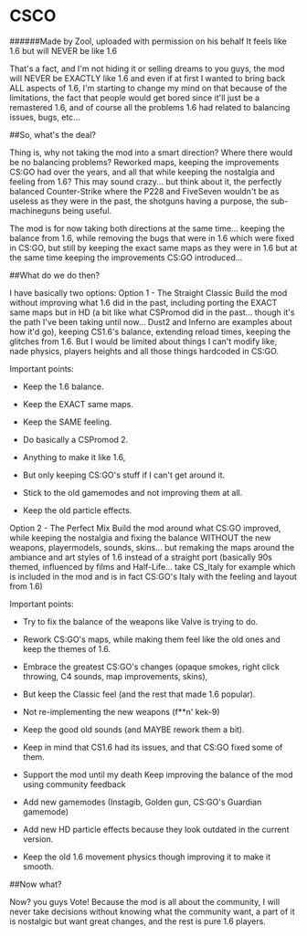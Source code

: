 # CSCO
######Made by Zool, uploaded with permission on his behalf
It feels like 1.6 but will NEVER be like 1.6

That's a fact, and I'm not hiding it or selling dreams to you guys, the mod will NEVER be EXACTLY like 1.6 and even if at first I wanted to bring back ALL aspects of 1.6, I'm starting to change my mind on that because of the limitations, the fact that people would get bored since it'll just be a remastered 1.6, and of course all the problems 1.6 had related to balancing issues, bugs, etc...

##So, what's the deal?

Thing is, why not taking the mod into a smart direction? Where there would be no balancing problems? Reworked maps, keeping the improvements CS:GO had over the years, and all that while keeping the nostalgia and feeling from 1.6? This may sound crazy... but think about it, the perfectly balanced Counter-Strike where the P228 and FiveSeven wouldn't be as useless as they were in the past, the shotguns having a purpose, the sub-machineguns being useful.

The mod is for now taking both directions at the same time... keeping the balance from 1.6, while removing the bugs that were in 1.6 which were fixed in CS:GO, but still by keeping the exact same maps as they were in 1.6 but at the same time keeping the improvements CS:GO introduced...


##What do we do then?

I have basically two options:
Option 1 - The Straight Classic
Build the mod without improving what 1.6 did in the past, including porting the EXACT same maps but in HD (a bit like what CSPromod did in the past... though it's the path I've been taking until now... Dust2 and Inferno are examples about how it'd go), keeping CS1.6's balance, extending reload times, keeping the glitches from 1.6. But I would be limited about things I can't modify like, nade physics, players heights and all those things hardcoded in CS:GO.

Important points:

- Keep the 1.6 balance.

- Keep the EXACT same maps.

- Keep the SAME feeling.

- Do basically a CSPromod 2.

- Anything to make it like 1.6,

- But only keeping CS:GO's stuff if I can't get around it.

- Stick to the old gamemodes and not improving them at all.

- Keep the old particle effects.

Option 2 - The Perfect Mix
Build the mod around what CS:GO improved, while keeping the nostalgia and fixing the balance WITHOUT the new weapons, playermodels, sounds, skins... but remaking the maps around the ambiance and art styles of 1.6 instead of a straight port (basically 90s themed, influenced by films and Half-Life... take CS_Italy for example which is included in the mod and is in fact CS:GO's Italy with the feeling and layout from 1.6)

Important points:

- Try to fix the balance of the weapons like Valve is trying to do.

- Rework CS:GO's maps, while making them feel like the old ones and keep the themes of 1.6.

- Embrace the greatest CS:GO's changes (opaque smokes, right click throwing, C4 sounds, map improvements, skins),

- But keep the Classic feel (and the rest that made 1.6 popular).

- Not re-implementing the new weapons (f**n' kek-9)

- Keep the good old sounds (and MAYBE rework them a bit).

- Keep in mind that CS1.6 had its issues, and that CS:GO fixed some of them.

- Support the mod until my death Keep improving the balance of the mod using community feedback

- Add new gamemodes (Instagib, Golden gun, CS:GO's Guardian gamemode)

- Add new HD particle effects because they look outdated in the current version.

- Keep the old 1.6 movement physics though improving it to make it smooth.

##Now what?

Now? you guys Vote!
Because the mod is all about the community, I will never take decisions without knowing what the community want, a part of it is nostalgic but want great changes, and the rest is pure 1.6 players.
